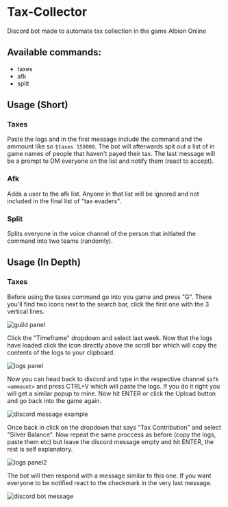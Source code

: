 # Tax-Collector
Discord bot made to automate tax collection in the game Albion Online

## Available commands:
- taxes <ammount>
- afk <mention> <duration> <reason>
- split

## Usage (Short)
### Taxes
Paste the logs and in the first message include the command and the ammount like so `$taxes 150000`. The bot will afterwards spit out a list of in game names of people that haven't payed their tax. The last message will be a prompt to DM everyone on the list and notify them (react to accept).
### Afk
Adds a user to the afk list. Anyone in that list will be ignored and not included in the final list of "tax evaders".
### Split
Splits everyone in the voice channel of the person that initiated the command into two teams (randomly).

## Usage (In Depth)
### Taxes
Before using the taxes command go into you game and press "G". There you'll find two icons next to the search bar, click the first one with the 3 vertical lines.

![guild panel](https://i.imgur.com/8OtZzz2.png)

Click the "Timeframe" dropdown and select last week. Now that the logs have loaded click the icon directly above the scroll bar which will copy the contents of the logs to your clipboard. 

![logs panel](https://i.imgur.com/kr8qe7Y.png)

Now you can head back to discord and type in the respective channel `$afk <ammount>` and press CTRL+V which will paste the logs. If you do it right you will get a similar popup to mine. Now hit ENTER or click the Upload button and go back into the game again.

![discord message example](https://i.imgur.com/1pazYX9.png)

Once back in click on the dropdown that says "Tax Contribution" and select "Silver Balance". Now repeat the same proccess as before (copy the logs, paste them etc) but leave the discord message empty and hit ENTER, the rest is self explanatory.

![logs panel2](https://i.imgur.com/ewyKXmd.png)

The bot will then respond with a message similar to this one. If you want everyone to be notified react to the checkmark in the very last message.

![discord bot message](https://i.imgur.com/aKAGC9U.png)

